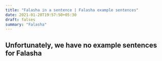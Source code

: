 ```yaml
---
title: "Falasha in a sentence | Falasha example sentences"
date: 2021-01-20T19:57:50+05:30
draft: falses
summary: "Falasha"
---
```

## Unfortunately, we have no example sentences for Falasha                 
